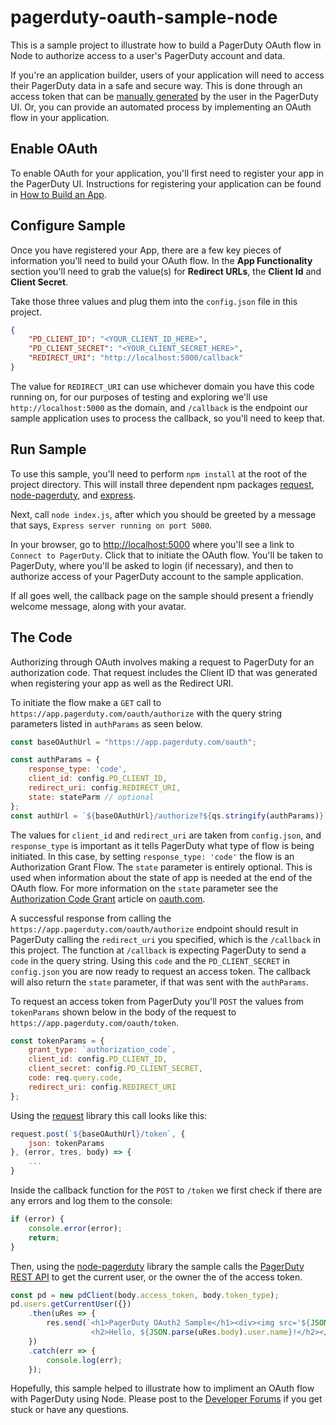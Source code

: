 # pagerduty-oauth-sample-node

This is a sample project to illustrate how to build a PagerDuty OAuth flow in Node to authorize access to a user's PagerDuty account and data.

If you're an application builder, users of your application will need to access their PagerDuty data in a safe and secure way. This is done through an access token that can be [manually generated](https://support.pagerduty.com/docs/generating-api-keys) by the user in the PagerDuty UI. Or, you can provide an automated process by implementing an OAuth flow in your application.


## Enable OAuth
To enable OAuth for your application, you'll first need to register your app in the PagerDuty UI. Instructions for registering your application can be found in [How to Build an App](https://v2.developer.pagerduty.com/docs/how-to-build-an-app).

## Configure Sample
Once you have registered your App, there are a few key pieces of information you'll need to build your OAuth flow. In the **App Functionality** section you'll need to grab the value(s) for **Redirect URLs**, the **Client Id** and **Client Secret**. 

Take those three values and plug them into the `config.json` file in this project. 

```json
{
    "PD_CLIENT_ID": "<YOUR_CLIENT_ID_HERE>",
    "PD_CLIENT_SECRET": "<YOUR_CLIENT_SECRET_HERE>",
    "REDIRECT_URI": "http://localhost:5000/callback"
}
```
The value for `REDIRECT_URI` can use whichever domain you have this code running on, for our purposes of testing and exploring we'll use `http://localhost:5000` as the domain, and `/callback` is the endpoint our sample application uses to process the callback, so you'll need to keep that.


## Run Sample
To use this sample, you'll need to perform `npm install` at the root of the project directory. This will install three dependent npm packages [request](https://github.com/request/request), [node-pagerduty](https://github.com/kmart2234/node-pagerduty), and [express](https://github.com/expressjs/express).

Next, call `node index.js`, after which you should be greeted by a message that says, `Express server running on port 5000`. 

In your browser, go to [http://localhost:5000](http://localhost:5000) where you'll see a link to `Connect to PagerDuty`. Click that to initiate the OAuth flow. You'll be taken to PagerDuty, where you'll be asked to login (if necessary), and then to authorize access of your PagerDuty account to the sample application.

If all goes well, the callback page on the sample should present a friendly welcome message, along with your avatar.

## The Code
Authorizing through OAuth involves making a request to PagerDuty for an authorization code. That request includes the Client ID that was generated when registering your app as well as the Redirect URI.

To initiate the flow make a `GET` call to `https://app.pagerduty.com/oauth/authorize` with the query string parameters listed in `authParams` as seen below.

```javascript
const baseOAuthUrl = "https://app.pagerduty.com/oauth";

const authParams = {
    response_type: 'code',
    client_id: config.PD_CLIENT_ID,
    redirect_uri: config.REDIRECT_URI,
    state: stateParm // optional
};
const authUrl = `${baseOAuthUrl}/authorize?${qs.stringify(authParams)}`;
```
The values for `client_id` and `redirect_uri` are taken from `config.json`, and `response_type` is important as it tells PagerDuty what type of flow is being initiated. In this case, by setting `response_type: 'code'` the flow is an Authorization Grant Flow. The `state` parameter is entirely optional. This is used when information about the state of app is needed at the end of the OAuth flow. For more information on the `state` parameter see the [Authorization Code Grant](https://www.oauth.com/oauth2-servers/server-side-apps/authorization-code/) article on [oauth.com](https://oauth.com).

A successful response from calling the `https://app.pagerduty.com/oauth/authorize` endpoint should result in PagerDuty calling the `redirect_uri` you specified, which is the `/callback` in this project. The function at `/callback` is expecting PagerDuty to send a `code` in the query string. Using this `code` and the `PD_CLIENT_SECRET` in `config.json` you are now ready to request an access token. The callback will also return the `state` parameter, if that was sent with the `authParams`.

To request an access token from PagerDuty you'll `POST` the values from `tokenParams` shown below in the body of the request to `https://app.pagerduty.com/oauth/token`. 

```javascript
const tokenParams = {
    grant_type: `authorization_code`,
    client_id: config.PD_CLIENT_ID,
    client_secret: config.PD_CLIENT_SECRET,
    code: req.query.code,
    redirect_uri: config.REDIRECT_URI
};
```

Using the [request](https://github.com/request/request) library this call looks like this:

```javascript
request.post(`${baseOAuthUrl}/token`, {
    json: tokenParams     
}, (error, tres, body) => {
    ...
}
```
Inside the callback function for the `POST` to `/token` we first check if there are any errors and log them to the console:
```javascript
if (error) {
    console.error(error);
    return;
}
```
Then, using the [node-pagerduty](https://github.com/kmart2234/node-pagerduty) library the sample calls the [PagerDuty REST API](https://v2.developer.pagerduty.com/docs/rest-api) to get the current user, or the owner the of the access token.

```javascript
const pd = new pdClient(body.access_token, body.token_type);
pd.users.getCurrentUser({})
    .then(uRes => {
        res.send(`<h1>PagerDuty OAuth2 Sample</h1><div><img src='${JSON.parse(uRes.body).user.avatar_url}' />
                  <h2>Hello, ${JSON.parse(uRes.body).user.name}!</h2></div>`);
    })
    .catch(err => {
        console.log(err);
    });
```

Hopefully, this sample helped to illustrate how to impliment an OAuth flow with PagerDuty using Node. Please post to the [Developer Forums](https://community.pagerduty.com/c/dev) if you get stuck or have any questions.

